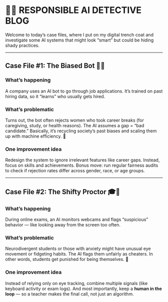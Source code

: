 # 🕵️‍♂️ **RESPONSIBLE AI DETECTIVE BLOG**

Welcome to today’s case files, where I put on my digital trench coat and investigate some AI systems that might look “smart” but could be hiding shady practices.

---

## Case File #1: **The Biased Bot** 🤖💼

### **What’s happening**
A company uses an AI bot to go through job applications. It’s trained on past hiring data, so it “learns” who usually gets hired.

### **What’s problematic**
Turns out, the bot often rejects women who took career breaks (for caregiving, study, or health reasons). The AI assumes a gap = “bad candidate.” Basically, it’s recycling society’s past biases and scaling them up with machine efficiency. 🚩

### **One improvement idea**
Redesign the system to ignore irrelevant features like career gaps. Instead, focus on skills and achievements. Bonus move: run regular fairness audits to check if rejection rates differ across gender, race, or age groups.

---

## Case File #2: **The Shifty Proctor** 🎓👀

### **What’s happening**
During online exams, an AI monitors webcams and flags “suspicious” behavior — like looking away from the screen too often.

### **What’s problematic**
Neurodivergent students or those with anxiety might have unusual eye movement or fidgeting habits. The AI flags them unfairly as cheaters. In other words, students get punished for being themselves. 🚨

### **One improvement idea**
Instead of relying only on eye tracking, combine multiple signals (like keyboard activity or exam logs). And most importantly, keep a **human in the loop** — so a teacher makes the final call, not just an algorithm.


